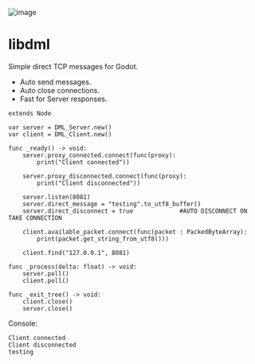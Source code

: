 ![image](https://github.com/user-attachments/assets/58421885-bf80-489b-843a-f957a13aa8c9)



# libdml

Simple direct TCP messages for Godot.

* Auto send messages.
* Auto close connections.
* Fast for Server responses.

```gdscript
extends Node

var server = DML_Server.new()
var client = DML_Client.new()

func _ready() -> void:
	server.proxy_connected.connect(func(proxy):
		print("Client connected"))
	
	server.proxy_disconnected.connect(func(proxy):
		print("Client disconnected"))
	
	server.listen(8081)
	server.direct_message = "testing".to_utf8_buffer()
	server.direct_disconnect = true				#AUTO DISCONNECT ON TAKE CONNECTION
	
	client.available_packet.connect(func(packet : PackedByteArray):
		print(packet.get_string_from_utf8()))
		
	client.find("127.0.0.1", 8081)

func _process(delta: float) -> void:
	server.poll()
	client.poll()

func _exit_tree() -> void:
	client.close()
	server.close()

```

Console:

```
Client connected
Client disconnected
testing
```
